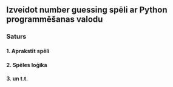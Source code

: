 ## Izveidot number guessing spēli ar Python programmēšanas valodu

### Saturs

#### 1. Aprakstīt spēli
#### 2. Spēles loģika 
#### 3. un t.t.
